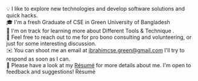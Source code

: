 💡  I like to explore new technologies and develop software solutions and quick hacks.                                              
🎓  I'm a fresh Graduate of CSE in Green University of Bangladesh                                     
🌱  I'm on track for learning more about Different Tools & Technique                                            .                                  
💬  Feel free to reach out to me for pro bono consulting and volunteering, or just for some interesting discussion.                                   
✉️  You can shoot me an email at ibrahimcse.green@gmail.com I'll try to respond as soon as I can.                                                 
📄  Please have a look at my [Résumé](https://www.linkedin.com/in/ibrahim-khalil-1a28a5258/) for more details about me. I'm open to feedback and suggestions!      Résumé                                      
